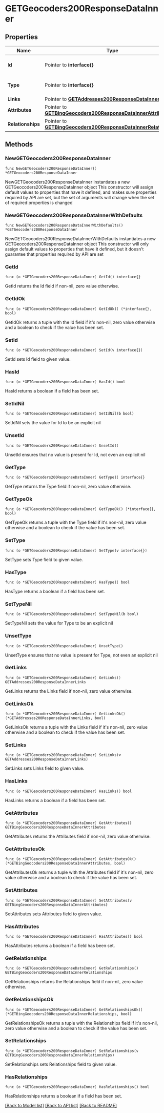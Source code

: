 # GETGeocoders200ResponseDataInner

## Properties

Name | Type | Description | Notes
------------ | ------------- | ------------- | -------------
**Id** | Pointer to **interface{}** | The resource&#39;s id | [optional] 
**Type** | Pointer to **interface{}** | The resource&#39;s type | [optional] 
**Links** | Pointer to [**GETAddresses200ResponseDataInnerLinks**](GETAddresses200ResponseDataInnerLinks.md) |  | [optional] 
**Attributes** | Pointer to [**GETBingGeocoders200ResponseDataInnerAttributes**](GETBingGeocoders200ResponseDataInnerAttributes.md) |  | [optional] 
**Relationships** | Pointer to [**GETBingGeocoders200ResponseDataInnerRelationships**](GETBingGeocoders200ResponseDataInnerRelationships.md) |  | [optional] 

## Methods

### NewGETGeocoders200ResponseDataInner

`func NewGETGeocoders200ResponseDataInner() *GETGeocoders200ResponseDataInner`

NewGETGeocoders200ResponseDataInner instantiates a new GETGeocoders200ResponseDataInner object
This constructor will assign default values to properties that have it defined,
and makes sure properties required by API are set, but the set of arguments
will change when the set of required properties is changed

### NewGETGeocoders200ResponseDataInnerWithDefaults

`func NewGETGeocoders200ResponseDataInnerWithDefaults() *GETGeocoders200ResponseDataInner`

NewGETGeocoders200ResponseDataInnerWithDefaults instantiates a new GETGeocoders200ResponseDataInner object
This constructor will only assign default values to properties that have it defined,
but it doesn't guarantee that properties required by API are set

### GetId

`func (o *GETGeocoders200ResponseDataInner) GetId() interface{}`

GetId returns the Id field if non-nil, zero value otherwise.

### GetIdOk

`func (o *GETGeocoders200ResponseDataInner) GetIdOk() (*interface{}, bool)`

GetIdOk returns a tuple with the Id field if it's non-nil, zero value otherwise
and a boolean to check if the value has been set.

### SetId

`func (o *GETGeocoders200ResponseDataInner) SetId(v interface{})`

SetId sets Id field to given value.

### HasId

`func (o *GETGeocoders200ResponseDataInner) HasId() bool`

HasId returns a boolean if a field has been set.

### SetIdNil

`func (o *GETGeocoders200ResponseDataInner) SetIdNil(b bool)`

 SetIdNil sets the value for Id to be an explicit nil

### UnsetId
`func (o *GETGeocoders200ResponseDataInner) UnsetId()`

UnsetId ensures that no value is present for Id, not even an explicit nil
### GetType

`func (o *GETGeocoders200ResponseDataInner) GetType() interface{}`

GetType returns the Type field if non-nil, zero value otherwise.

### GetTypeOk

`func (o *GETGeocoders200ResponseDataInner) GetTypeOk() (*interface{}, bool)`

GetTypeOk returns a tuple with the Type field if it's non-nil, zero value otherwise
and a boolean to check if the value has been set.

### SetType

`func (o *GETGeocoders200ResponseDataInner) SetType(v interface{})`

SetType sets Type field to given value.

### HasType

`func (o *GETGeocoders200ResponseDataInner) HasType() bool`

HasType returns a boolean if a field has been set.

### SetTypeNil

`func (o *GETGeocoders200ResponseDataInner) SetTypeNil(b bool)`

 SetTypeNil sets the value for Type to be an explicit nil

### UnsetType
`func (o *GETGeocoders200ResponseDataInner) UnsetType()`

UnsetType ensures that no value is present for Type, not even an explicit nil
### GetLinks

`func (o *GETGeocoders200ResponseDataInner) GetLinks() GETAddresses200ResponseDataInnerLinks`

GetLinks returns the Links field if non-nil, zero value otherwise.

### GetLinksOk

`func (o *GETGeocoders200ResponseDataInner) GetLinksOk() (*GETAddresses200ResponseDataInnerLinks, bool)`

GetLinksOk returns a tuple with the Links field if it's non-nil, zero value otherwise
and a boolean to check if the value has been set.

### SetLinks

`func (o *GETGeocoders200ResponseDataInner) SetLinks(v GETAddresses200ResponseDataInnerLinks)`

SetLinks sets Links field to given value.

### HasLinks

`func (o *GETGeocoders200ResponseDataInner) HasLinks() bool`

HasLinks returns a boolean if a field has been set.

### GetAttributes

`func (o *GETGeocoders200ResponseDataInner) GetAttributes() GETBingGeocoders200ResponseDataInnerAttributes`

GetAttributes returns the Attributes field if non-nil, zero value otherwise.

### GetAttributesOk

`func (o *GETGeocoders200ResponseDataInner) GetAttributesOk() (*GETBingGeocoders200ResponseDataInnerAttributes, bool)`

GetAttributesOk returns a tuple with the Attributes field if it's non-nil, zero value otherwise
and a boolean to check if the value has been set.

### SetAttributes

`func (o *GETGeocoders200ResponseDataInner) SetAttributes(v GETBingGeocoders200ResponseDataInnerAttributes)`

SetAttributes sets Attributes field to given value.

### HasAttributes

`func (o *GETGeocoders200ResponseDataInner) HasAttributes() bool`

HasAttributes returns a boolean if a field has been set.

### GetRelationships

`func (o *GETGeocoders200ResponseDataInner) GetRelationships() GETBingGeocoders200ResponseDataInnerRelationships`

GetRelationships returns the Relationships field if non-nil, zero value otherwise.

### GetRelationshipsOk

`func (o *GETGeocoders200ResponseDataInner) GetRelationshipsOk() (*GETBingGeocoders200ResponseDataInnerRelationships, bool)`

GetRelationshipsOk returns a tuple with the Relationships field if it's non-nil, zero value otherwise
and a boolean to check if the value has been set.

### SetRelationships

`func (o *GETGeocoders200ResponseDataInner) SetRelationships(v GETBingGeocoders200ResponseDataInnerRelationships)`

SetRelationships sets Relationships field to given value.

### HasRelationships

`func (o *GETGeocoders200ResponseDataInner) HasRelationships() bool`

HasRelationships returns a boolean if a field has been set.


[[Back to Model list]](../README.md#documentation-for-models) [[Back to API list]](../README.md#documentation-for-api-endpoints) [[Back to README]](../README.md)


